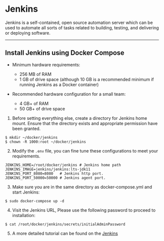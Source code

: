 # Jenkins
Jenkins is a self-contained, open source automation server which can be used to automate all sorts of tasks related to building, testing, and delivering or deploying software.

---

## Install Jenkins using Docker Compose
- Minimum hardware requirements:
  - 256 MB of RAM
  - 1 GB of drive space (although 10 GB is a recommended minimum if running Jenkins as a Docker container)

- Recommended hardware configuration for a small team:
  - 4 GB+ of RAM
  - 50 GB+ of drive space

1. Before setting everything else, create a directory for Jenkins home mount. Ensure that the directory exists and appropriate permission have been granted.
```shell
$ mkdir ~/docker/jenkins
$ chown -R 1000:root ~/docker/jenkins
``` 

2. Modify the `.env` file, you can fine tune these configurations to meet your requirements.
```properties 
JENKINS_HOME=/root/docker/jenkins # Jenkins home path 
JENKINS_IMAGE=jenkins/jenkins:lts-jdk11
JENKINS_PORT_8080=8080   # Jenkins http port.
JENKINS_PORT_50000=50000 # Jenkins agent port.
```

3. Make sure you are in the same directory as docker-compose.yml and start Jenkins:
```shell 
$ sudo docker-compose up -d
```

4. Visit the Jenkins URL, Please use the following password to proceed to installation:
```shell 
$ cat /root/docker/jenkins/secrets/initialAdminPassword 
```

5. A more detailed tutorial can be found on the [Jenkins](https://github.com/jenkinsci/docker)